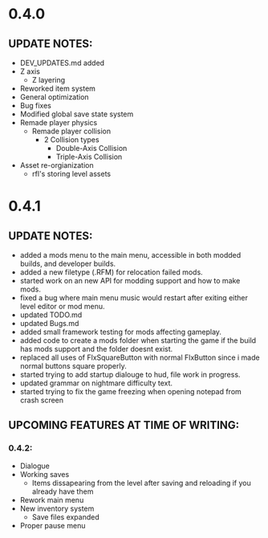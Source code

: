 
# 0.4.0
## UPDATE NOTES:
 * DEV_UPDATES.md added
 * Z axis
   - Z layering
 * Reworked item system
 * General optimization
 * Bug fixes
 * Modified global save state system
 * Remade player physics
   - Remade player collision
     - 2 Collision types
       - Double-Axis Collision
       - Triple-Axis Collision
 * Asset re-orgianization
    - rfl's storing level assets

# 0.4.1
## UPDATE NOTES:
 * added a mods menu to the main menu, accessible in both modded builds, and developer builds.
 * added a new filetype (.RFM) for relocation failed mods.
 * started work on an new API for modding support and how to make mods.
 * fixed a bug where main menu music would restart after exiting either level editor or mod menu.
 * updated TODO.md
 * updated Bugs.md
 * added small framework testing for mods affecting gameplay.
 * added code to create a mods folder when starting the game if the build has mods support and the folder doesnt exist.
 * replaced all uses of FlxSquareButton with normal FlxButton since i made normal buttons square properly.
 * started trying to add startup dialouge to hud, file work in progress.
 * updated grammar on nightmare difficulty text.
 * started trying to fix the game freezing when opening notepad from crash screen

## UPCOMING FEATURES AT TIME OF WRITING:
 ### 0.4.2:
  * Dialogue
  * Working saves
    - Items dissapearing from the level after saving and reloading if you already have them
  * Rework main menu
  * New inventory system
    - Save files expanded
  * Proper pause menu
